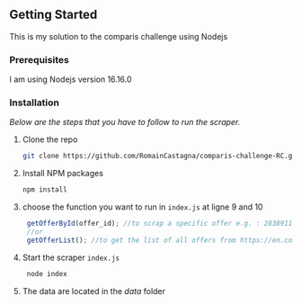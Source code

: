 <!-- GETTING STARTED -->
## Getting Started

This is my solution to the comparis challenge using Nodejs

### Prerequisites

I am using Nodejs version 16.16.0

  
 ### Installation

_Below are the steps that you have to follow to run the scraper._

1. Clone the repo
   ```sh
   git clone https://github.com/RomainCastagna/comparis-challenge-RC.git
   ```
2. Install NPM packages
   ```sh
   npm install
   ```
3. choose the function you want to run in `index.js` at ligne 9 and 10
   ```js
    getOfferById(offer_id); //to scrap a specific offer e.g. : 28389114
    //or
    getOfferList(); //to get the list of all offers from https://en.comparis.ch/immobilien/marktplatz/wallisellen/mieten
    ```    
4. Start the scraper `index.js`
   ```sh
    node index
    ```
4. The data are located in the _data_ folder 



